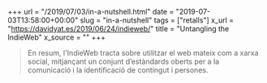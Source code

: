 +++
url = "/2019/07/03/in-a-nutshell.html"
date = "2019-07-03T13:58:00+00:00"
slug = "in-a-nutshell"
tags = ["retalls"]
x_url = "https://davidyat.es/2019/06/24/indieweb/"
title = "Untangling the IndieWeb"
x_source = ""
+++


> En resum, l'IndieWeb tracta sobre utilitzar el web mateix com a xarxa social, mitjançant un conjunt d’estàndards oberts per a la comunicació i la identificació de contingut i persones.
